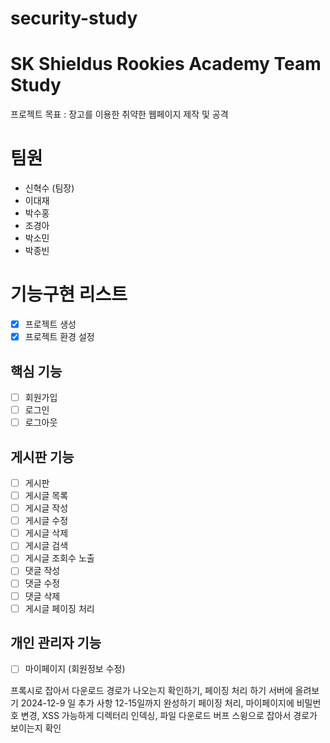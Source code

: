 # security-study

# SK Shieldus Rookies Academy Team Study
프로젝트 목표 : 장고를 이용한 취약한 웹페이지 제작 및 공격
 
# 팀원
- 신혁수 (팀장)
- 이대재
- 박수홍
- 조경아
- 박소민
- 박종빈

# 기능구현 리스트

- [x] 프로젝트 생성
- [x] 프로젝트 환경 설정

핵심 기능
-
- [ ] 회원가입
- [ ] 로그인
- [ ] 로그아웃

게시판 기능
-
- [ ] 게시판
- [ ] 게시글 목록
- [ ] 게시글 작성
- [ ] 게시글 수정
- [ ] 게시글 삭제
- [ ] 게시글 검색
- [ ] 게시글 조회수 노출
- [ ] 댓글 작성
- [ ] 댓글 수정
- [ ] 댓글 삭제
- [ ] 게시글 페이징 처리

개인 관리자 기능
-
- [ ] 마이페이지 (회원정보 수정)


프록시로 잡아서 다운로드 경로가 나오는지 확인하기, 페이징 처리 하기
서버에 올려보기
2024-12-9 일 추가 사항
12-15일까지 완성하기
페이징 처리, 마이페이지에 비밀번호 변경, XSS 가능하게
디렉터리 인덱싱, 파일 다운로드 버프 스윙으로 잡아서 경로가 보이는지 확인